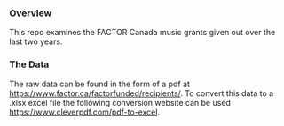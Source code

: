 ### Overview

This repo examines the FACTOR Canada music grants given out over the last two years. 

### The Data

The raw data can be found in the form of a pdf at https://www.factor.ca/factorfunded/recipients/. To convert this data to a .xlsx excel file the following conversion website can be used https://www.cleverpdf.com/pdf-to-excel.
